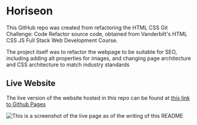 # Horiseon
This GitHub repo was created from refactoring the HTML CSS Git Challenge: Code Refactor source code, obtained from Vanderbilt's HTML CSS JS Full Stack Web Development Course.

The project itself was to refactor the webpage to be suitable for SEO, including adding alt properties for images, and changing page architecture and CSS architecture to match industry standards

## Live Website
The live version of the website hosted in this repo can be found at [this link to Github Pages](https://quaggwastaken.github.io/Horiseon/) 

![This is a screenshot of the live page as of the writing of this README](https://imgur.com/v2fRhIc.png)